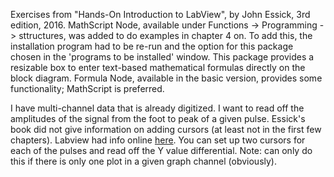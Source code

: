 Exercises from "Hands-On Introduction to LabView", by John Essick, 3rd edition, 2016. MathScript Node, available under Functions -> Programming -> sttructures, was added to do examples in chapter 4 on. To add this, the installation program had to be re-run and the option for this package chosen in the 'programs to be installed' window. This package provides a resizable box to enter text-based mathematical formulas directly on the block diagram. Formula Node, available in the basic version, provides some functionality; MathScript is preferred. 

I have multi-channel data that is already digitized. I want to read off the amplitudes of the signal from the foot to peak of a given pulse. Essick's book did not give information on adding cursors (at least not in the first few chapters). Labview had info online [here](http://zone.ni.com/reference/en-XX/help/371361P-01/lvhowto/adding_cursors_to_graphs/). You can set up two cursors for each of the pulses and read off the Y value differential. Note: can only do this if there is only one plot in a given graph channel (obviously). 
